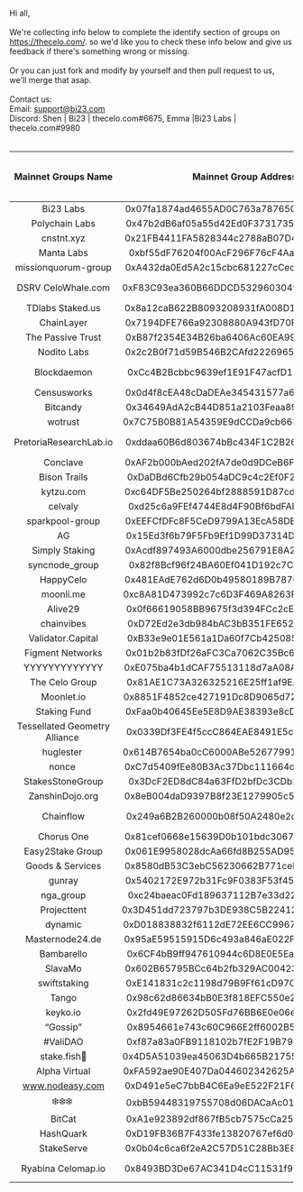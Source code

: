 
Hi all,<br/>
<br/>
    We're collecting info below to complete the identify section of groups on https://thecelo.com/. so we'd like you to check these info below and give us feedback if there's something wrong or missing.<br/> 
<br/>Or you can just fork and modify by yourself and then pull request to us, we'll merge that asap. <br/>
<br/>
Contact us:<br/>
Email: support@bi23.com<br/>
Discord:
Shen | Bi23 | thecelo.com#6675, Emma |Bi23 Labs  | thecelo.com#9980<br/>
<br/>

| Mainnet Groups Name  | Mainnet Group Address | [TGCSO](https://docs.google.com/spreadsheets/d/e/2PACX-1vQwk10o6YV0uriR8LuYfLqB1irjmOX_-L6Jljn3BtKlmz_R_TsUU8aI-pMqGVlu4HQKIQlQaFkUhsyl/pubhtml?gid=1970613133&single=true) entity identity | [TGCSO](https://docs.google.com/spreadsheets/d/e/2PACX-1vQwk10o6YV0uriR8LuYfLqB1irjmOX_-L6Jljn3BtKlmz_R_TsUU8aI-pMqGVlu4HQKIQlQaFkUhsyl/pubhtml?gid=1970613133&single=true) master validator chanllege | community tool | keybase|website |
| :---: | :-------: | :-------: | :-----: | :-----: | :-----: | :-----: |
| Bi23 Labs|0x07fa1874ad4655AD0C763a7876503509be11e29E|Bi23|50.00%|https://thecelo.com|https://keybase.io/sunxmldapp|https://bi23.com|
| Polychain Labs|0x47b2dB6af05a55d42Ed0F3731735F9479ABF0673||||https://keybase.io/polychainlabs|https://www.polychainlabs.com/|
| cnstnt.xyz|0x21FB4411FA5828344c2788aB07D4cc12a12571b9|cnstnt.xyz|/| 
| Manta Labs|0xbf55dF76204f00AcF296F76cF4Aaf86A866a5eb0||||https://keybase.io/mantalabs|/|
| missionquorum-group|0xA432da0Ed5A2c15cbc681227cCec3b375908FdCB|/|/|
| DSRV CeloWhale.com | 0xF83C93ea360B66DDCD532960304948B1c10786a1|dsrv labs - WellDoneStake.com|75.00%||https://keybase.io/dsrvlabs|https://www.celowhale.com|
| TDlabs   Staked.us | 0x8a12caB622B8093208931fA008D12D6Ba5AF47E4|Tdlabs|70.00%||https://keybase.io/tdlabs_crypto|
| ChainLayer | 0x7194DFE766a92308880A943fD70F31c8E7c50e66|Chainlayer1|100.00%||https://keybase.io/chainlayer
| The Passive Trust | 0xB87f2354E34B26ba6406Ac60EA99DCD8cd5e63Bf|/|/||https://keybase.io/thepassivetrust|https://www.thepassivetrust.com/
| Nodito Labs | 0x2c2B0f71d59B546B2CAfd222696589c13C3c325C|/|/|
| Blockdaemon | 0xCc4B2Bcbbc9639ef1E91F47acfD12Bd131525e79|"daithi-blockdaemon|70.00%||https://keybase.io/blockdaemon_ops
| Censusworks | 0x0d4f8cEA48cDaDEAe345431577a64983c0535B12|census0|72.50%||https://keybase.io/censusworks
| Bitcandy | 0x34649AdA2cB44D851a2103Feaa8922DedDABfc1c|/|/|
| wotrust | 0x7C75B0B81A54359E9dCCDa9cb663ca2e3De6B710|wotrust1|72.50%||https://keybase.io/wotrust
| PretoriaResearchLab.io|0xddaa60B6d803674bBc434F1C2B261CeB67C2fd7c|pretoria|66.70%|https://cauldron.pretoriaresearchlab.io/block-map|https://keybase.io/pretoriaresearch|https://pretoriaresearchlab.io/
| Conclave|0xAF2b000bAed202fA7de0d9DCeB6F6612De348011|/|/|
| Bison Trails | 0xDaDBd6Cfb29b054aDC9c4c2Ef0F21f0BBdb44871|Bison Trails|69.20%||https://keybase.io/bisontrails
| kytzu.com | 0xc64DF5Be250264bf2888591D87cdeB13BFADC501|kytzu|76.70%||https://keybase.io/kytzu
| celvaly | 0xd25c6a9FEf4744E8d4F90Bf6bdFAF7686909d799|celvaly0 |72.50%|
| sparkpool-group | 0xEEFCfDFc8F5CeD9799A13EcA58DE2ba7534eAB92|sparkpool-v1"|30.00%||https://keybase.io/spark_pool
| AG | 0x15Ed3f6b79F5Fb9Ef1D99D37314Dd626b3005F0b|AGx1|53.30%|
| Simply Staking | 0xAcdf897493A6000dbe256791E8A2beCbb405FD4F|Simply Staking|100.00%|||https://simply-vc.com.mt/
| syncnode_group | 0x82f8Bcf96f24BA60Ef041D192c7CE04C907E2fb8|syncnode|75.00%||https://keybase.io/syncnode
| HappyCelo | 0x481EAdE762d6D0b49580189B78709c9347b395bf|happycelo|88.30%||https://keybase.io/happycelo|https://www.happycelo.com/
| moonli.me | 0xc8A81D473992c7c6D3F469A8263F24914625709d|moonlime|72.50%||https://keybase.io/y3v63n|https://moonli.me/
| Alive29 | 0x0f66619058BB9675f3d394FCc2cE236a29901571|Alive29|82.50%||https://keybase.io/alive29
| chainvibes | 0xD72Ed2e3db984bAC3bB351FE652200dE527eFfcf|chainvibes|100.00%||https://keybase.io/chainvibes|https://chainvibes.com/
| Validator.Capital | 0xB33e9e01E561a1Da60f7Cb42508500e571afb6Eb|/|/||https://keybase.io/validatorcapital|https://www.validator.capital/
| Figment Networks | 0x01b2b83fDf26aFC3Ca7062C35Bc68c8DdE56dB04|Figment Networks|95.80%||https://keybase.io/figmentnetworks
| YYYYYYYYYYYYY | 0xE075ba4b1dCAF75513118d7aA08A057c658842c9|YYYYYYYYYYYYY|65.80%||https://keybase.io/yyyyyyyyyyyyy
| The Celo Group | 0x81AE1C73A326325216E25ff1af9EA3871195036E|Newroad|/||https://keybase.io/thecelogroup|https://newroad.network/
| Moonlet.io | 0x8851F4852ce427191Dc8D9065d720619889e3260|MoonletV|100.00%|||https://moonlet.io/
| Staking Fund | 0xFaa0b40645Ee5E8D9AE38393e8cDF8e5baA71d13|Staking Fund|75.00%||https://keybase.io/stakingfund|https://staking.fund/
| Tessellated Geometry Alliance | 0x0339Df3FE4f5ccC864EAE8491E5c8AEc4611A631|/|/||https://keybase.io/tessellatedgeo
| huglester | 0x614B7654ba0cC6000ABe526779911b70C1F7125A|huglester00|54.20%||https://keybase.io/huglester
| nonce | 0xC7d5409fEe80B3Ac37Dbc111664dC511a5982469|nonce - validator1|/|
| StakesStoneGroup| 0x3DcF2ED8dC84a63FfD2bfDc3CDb2fA0B1aeAfE5c|StakesStoneGroup|75.00%|
| ZanshinDojo.org| 0x8eB004daD9397B8f23E1279905c584920000756D|ZanshinDojo.org|63.30%|
| Chainflow| 0x249a6B2B260000b08f50A2480e2d703bAf02E8BE|Chainflow-Validator|/|
| Chorus One| 0x81cef0668e15639D0b101bdc3067699309D73BED|chorusone|75.80%||https://keybase.io/chorusoneinc
| Easy2Stake Group| 0x061E9958028dcAa66fd8B255AD95194203b6c4Da|/|/|/|https://keybase.io/easy2stake|
| Goods & Services| 0x8580dB53C3ebC56230662B771ceF2707E92Ef83A|/|/|
| gunray| 0x5402172E972b31Fc9F0383F53f45823Ab5037379|gunray01|0.00%||https://keybase.io/gunray
| nga_group| 0xc24baeac0Fd189637112B7e33d22FfF2730aF993|NGA_validator|/|
| Projecttent| 0x3D451dd723797b3DE938C5B22412032B6452591A|projecttent-ceres|70.00%||https://keybase.io/projecttent
| dynamic| 0xD018838832f6112dE72EE6CC9967C56B333a0d1C|/|/|
| Masternode24.de| 0x95aE59515915D6c493a846aE022F93726652b50A|Masternode25.de|69.20%||https://keybase.io/masternode24
| Bambarello| 0x6CF4bB9ff947610944c6D8E0E5Ea26B1dEa73196|Bambarello|90.80%||https://keybase.io/bambarello
| SlavaMo| 0x602B65795BCc64b2fb329AC004236E194f077158|SlavaMo|/||https://keybase.io/slavamo
| swiftstaking| 0xE141831c2c1198d79B9Ff61cD97C3bAca7F071E0|/|/||https://keybase.io/swiftstaking
| Tango| 0x98c62d86634bB0E3f818EFC550e2F33369Eae7F3|/|/|
| keyko.io| 0x2fd49E97262D505Fd76BB6E0e06eC10e1fd54589|/|/|
| “Gossip”| 0x8954661e743c60C966E2ff6002B514126bb1cFe2|/|/|
| #ValiDAO| 0xf87a83a0FB9118102b7fE2F19B7940dE3D421932|/|/|
| stake.fish🐠 | 0x4D5A51039ea45063D4b665B21755db20A738DaDc|stake.fish|66.70%||https://keybase.io/stakedotfish
| Alpha Virtual| 0xFA592ae90E407Da044602342625AAABBF5d50C22|/|/|
| www.nodeasy.com| 0xD491e5eC7bbB4C6Ea9eE522F21F6621706e65a3E|Nodeasy|/||https://keybase.io/nodeasy|https://www.nodeasy.com/
| ❄️❄️❄️ | 0xbB59448319755708d06DACaAc017308129FffdBb|/|/|
| BitCat| 0xA1e923892df867fB5cb7575cCa2538c394aD1BD9|bitcat|/||https://keybase.io/bitcat365|https://www.bitcat365.com/
| HashQuark| 0xD19FB36B7F433fe13820767ef6d0E26FDbaB68CC|hashquark|0.00%||https://keybase.io/hashquark|https://www.hashquark.io/#/
| StakeServe| 0x0b04c6ca6f2eA2C57D51C28Bb3E82b0c9B4072Eb|/|/|
| Ryabina  Celomap.io | 0x8493BD3De67AC341D4cC11531f96a1A2cdBf29aD|ryabina-1|0.00%|https://celomap.io https://t.me/Celo_Ryabina_bot|https://keybase.io/ryabina|https://ryabina.io/
